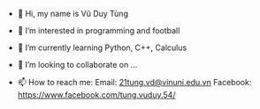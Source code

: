- 👋 Hi, my name is Vũ Duy Tùng

- 👀 I’m interested in programming and football

- 🌱 I’m currently learning Python, C++, Calculus

- 💞️ I’m looking to collaborate on ...

- 📫 How to reach me:
Email: 21tung.vd@vinuni.edu.vn
Facebook: https://www.facebook.com/tung.vuduy.54/

<!---
vu-duy-tung/vu-duy-tung is a ✨ special ✨ repository because its `README.md` (this file) appears on your GitHub profile.
You can click the Preview link to take a look at your changes.
--->
